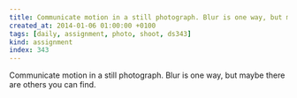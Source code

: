 ```yaml
---
title: Communicate motion in a still photograph. Blur is one way, but maybe there are others you can find.
created_at: 2014-01-06 01:00:00 +0100
tags: [daily, assignment, photo, shoot, ds343]
kind: assignment
index: 343
---
```


Communicate motion in a still photograph. Blur is one way, but maybe there are others you can find.
